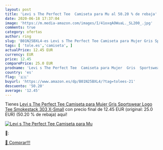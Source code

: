 ```yaml
---
layout: post
title: 'Levi s The Perfect Tee  Camiseta para Mu al 50.20 % de rebaja'
date: 2020-06-18 17:37:04
image: 'https://m.media-amazon.com/images/I/41oxqAOWuaL._SL200_.jpg'
comments: true
category: ofertas
author: ring
slug: 'B01N25BXL4-es Levi s The Perfect Tee Camiseta para Mujer Gris Sportswear...'
tags: [ 'tole.es','camiseta', ]
actualPrice: 12.45 EUR
currency: EUR
price: 12.45
comparePrice: 25.0 EUR
prodname: 'Levi s The Perfect Tee  Camiseta para Mujer  Gris  Sportswear Logo Tee Smokestack 303   X-Small'
country: 'es'
flag: '🇪🇸'
buyurl: 'https://www.amazon.es/dp/B01N25BXL4/?tag=tolees-21'
descuento: '50.20'
average: '12.45'
---
```


Tienes [Levi s The Perfect Tee  Camiseta para Mujer  Gris  Sportswear Logo Tee Smokestack 303   X-Small](https://www.amazon.es/dp/B01N25BXL4/?tag=tolees-21) con precio final de  12.45 EUR (original: 25.0 EUR) (50.20 %  de rebaja) aqui!

[![Levi s The Perfect Tee  Camiseta para Mu](https://m.media-amazon.com/images/I/41oxqAOWuaL._SL200_.jpg)](https://www.amazon.es/dp/B01N25BXL4/?tag=tolees-21)

🔎:


[🛒 Comprar!!!](https://www.amazon.es/dp/B01N25BXL4/?tag=tolees-21)
